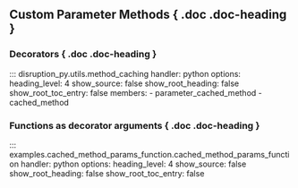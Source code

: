 
## Custom Parameter Methods { .doc .doc-heading }

### Decorators { .doc .doc-heading }

::: disruption_py.utils.method_caching
    handler: python
	options:
	  heading_level: 4
	  show_source: false
	  show_root_heading: false
	  show_root_toc_entry: false
	  members:
	  - parameter_cached_method
	  - cached_method

### Functions as decorator arguments { .doc .doc-heading }

::: examples.cached_method_params_function.cached_method_params_function
    handler: python
	options:
	  heading_level: 4
	  show_source: false
	  show_root_heading: false
	  show_root_toc_entry: false